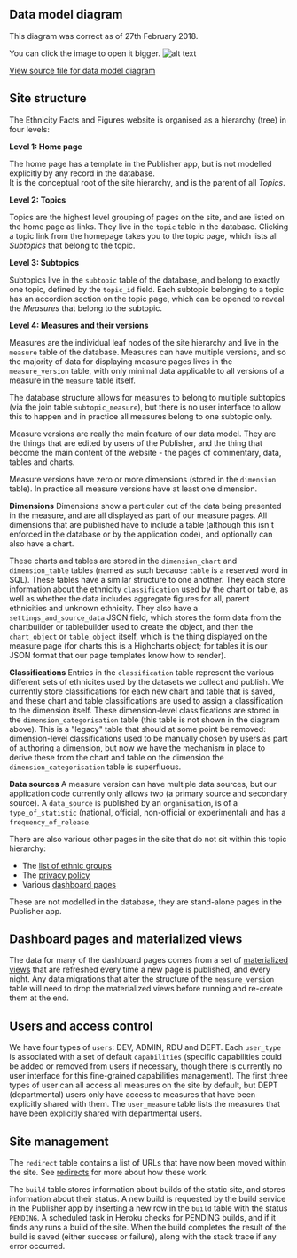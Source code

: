 ## Data model diagram
This diagram was correct as of 27th February 2018.
 
 You can click the image to open it bigger.
![alt text](/images/eff-data-model-2019-02-27.svg "Data model of the Ethnicity Facts and Figures Publisher, as of 27th February 2019.")

[View source file for data model diagram](https://drive.google.com/file/d/1atJKUx9wbMmeOOCkgdjt9WmnCGOE9r5B/view)

## Site structure
The Ethnicity Facts and Figures website is organised as a hierarchy (tree) in four levels:

**Level 1: Home page**
 
The home page has a template in the Publisher app, but is not modelled explicitly by any record in the database.  
It is the conceptual root of the site hierarchy, and is the parent of all *Topics*.

**Level 2: Topics**

Topics are the highest level grouping of pages on the site, and are listed on the home page as links. They live in the 
`topic` table in the database. Clicking a topic link from the homepage takes you to the topic page, which lists all
*Subtopics* that belong to the topic.

**Level 3: Subtopics**

Subtopics live in the `subtopic` table of the database, and belong to exactly one topic, defined by the `topic_id`
field. Each subtopic belonging to a topic has an accordion section on the topic page, which can be opened to reveal the
*Measures* that belong to the subtopic.

**Level 4: Measures and their versions**

Measures are the individual leaf nodes of the site hierarchy and live in the `measure` table of the database. Measures 
can have multiple versions, and so the majority of data for displaying measure pages lives in the `measure_version`
table, with only minimal data applicable to all versions of a measure in the `measure` table itself.

The database structure allows for measures to belong to multiple subtopics (via the join table `subtopic_measure`), but
there is no user interface to allow this to happen and in practice all measures belong to one subtopic only.

Measure versions are really the main feature of our data model. They are the things that are edited by users of the 
Publisher, and the thing that become the main content of the website - the pages of commentary, data, tables and charts.

Measure versions have zero or more dimensions (stored in the `dimension` table). In practice all measure versions have 
at least one dimension.

**Dimensions**
Dimensions show a particular cut of the data being presented in the measure, and are all displayed as part of our
measure pages. All dimensions that are published have to include a table (although this isn't enforced in the database 
or by the application code), and optionally can also have a chart.

These charts and tables are stored in the `dimension_chart` and `dimension_table` tables (named as such because `table`
is a reserved word in SQL). These tables have a similar structure to one another. They each store information about the
ethnicity `classification` used by the chart or table, as well as whether the data includes aggregate figures for all, 
parent ethnicities and unknown ethnicity. They also have a `settings_and_source_data` JSON field, which stores the
form data from the chartbuilder or tablebuilder used to create the object, and then the `chart_object` or `table_object`
itself, which is the thing displayed on the measure page (for charts this is a Highcharts object; for tables it is our
JSON format that our page templates know how to render).

**Classifications**
Entries in the `classification` table represent the various different sets of ethnicites used by the datasets we collect
and publish. We currently store classifications for each new chart and table that is saved, and these chart and table
classifications are used to assign a classification to the dimension itself. These dimension-level classifications are
stored in the `dimension_categorisation` table (this table is not shown in the diagram above).  This is a "legacy" table
that should at some point be removed: dimension-level classifications used to be manually chosen by users as part of 
authoring a dimension, but now we have the mechanism in place to derive these from the chart and table on the dimension 
the `dimension_categorisation` table is superfluous.

**Data sources**
A measure version can have multiple data sources, but our application code currently only allows two (a primary source
and secondary source).  A `data_source` is published by an `organisation`, is of a `type_of_statistic` (national, 
official, non-official or experimental) and has a `frequency_of_release`. 

There are also various other pages in the site that do not sit within this topic hierarchy: 

* The [list of ethnic groups](https://www.ethnicity-facts-figures.service.gov.uk/ethnic-groups)
* The [privacy policy](https://www.ethnicity-facts-figures.service.gov.uk/privacy-policy)
* Various [dashboard pages](https://www.ethnicity-facts-figures.service.gov.uk/dashboards)

These are not modelled in the database, they are stand-alone pages in the Publisher app.

## Dashboard pages and materialized views
The data for many of the dashboard pages comes from a set of [materialized views](https://www.postgresql.org/docs/9.5/rules-materializedviews.html)
that are refreshed every time a new page is published, and every night. Any data migrations that alter the structure of
the `measure_version` table will need to drop the materialized views before running and re-create them at the end.

## Users and access control
We have four types of `users`: DEV, ADMIN, RDU and DEPT.  Each `user_type` is associated with a set of default 
`capabilities` (specific capabilities could be added or removed from users if necessary, though there is currently no 
user interface for this fine-grained capabilities management). The first three types of user can all access all 
measures on the site by default, but DEPT (departmental) users only have access to measures that have been explicitly 
shared with them.  The `user_measure` table lists the measures that have been explicitly shared with departmental users.

## Site management
The `redirect` table contains a list of URLs that have now been moved within the site. See [redirects](redirects.html) 
for more about how these work.
 
The `build` table stores information about builds of the static site, and stores information about their status. A new
build is requested by the build service in the Publisher app by inserting a new row in the `build` table with the status
`PENDING`.  A scheduled task in Heroku checks for PENDING builds, and if it finds any runs a build of the site.  When 
the build completes the result of the build is saved (either success or failure), along with the stack trace if any
error occurred.
